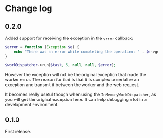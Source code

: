 # Change log

## 0.2.0

Added support for receiving the exception in the `error` callback:

```php
$error = function (Exception $e) {
    echo "There was an error while completing the operation: " . $e->getMessage();
}

$workDispatcher->run($task, 5, null, null, $error);
```

However the exception will not be the original exception that made the worker error. The reason for that
is that it is complex to serialize an exception and transmit it between the worker and the web request.

It becomes really useful though when using the `InMemoryWorkDispatcher`, as you will get the original exception here.
It can help debugging a lot in a development environment.

## 0.1.0

First release.
